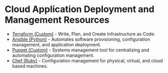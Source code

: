 # Cloud Application Deployment and Management Resources

* [Terraform (Custom)](https://www.terraform.io/) - Write, Plan, and Create Infrastructure as Code.
* [Ansible (Python)](https://www.ansible.com/) - Automates software provisioning, configuration management, and application deployment.
* [Puppet (Custom)](https://puppet.com/) - Systems management tool for centralizing and automating configuration management.
* [Chef (Ruby)](https://www.chef.io/) - Configuration management for physical, virtual, and cloud based machines.
